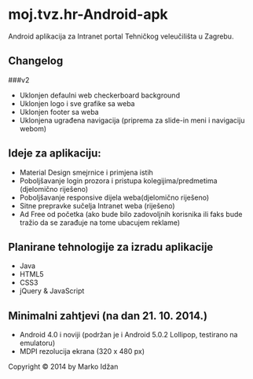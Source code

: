 moj.tvz.hr-Android-apk
======================

Android aplikacija za Intranet portal Tehničkog veleučilišta u Zagrebu. 

## Changelog

###v2

* Uklonjen defaulni web checkerboard background
* Uklonjen logo i sve grafike sa weba
* Uklonjen footer sa weba
* Uklonjena ugrađena navigacija (priprema za slide-in meni i navigaciju webom)

## Ideje za aplikaciju:

* Material Design smejrnice i primjena istih
* Poboljšavanje login prozora i pristupa kolegijima/predmetima (djelomično riješeno)
* Poboljšavanje responsive dijela weba(djelomično riješeno)
* Sitne prepravke sučelja Intranet weba (riješeno)
* Ad Free od početka (ako bude bilo zadovoljnih korisnika ili faks bude tražio da se zarađuje na tome ubacujem reklame)

## Planirane tehnologije za izradu aplikacije

* Java
* HTML5
* CSS3
* jQuery &amp; JavaScript


## Minimalni zahtjevi (na dan 21. 10. 2014.)

* Android 4.0 i noviji (podržan je i Android 5.0.2 Lollipop, testirano na emulatoru)
* MDPI rezolucija ekrana (320 x 480 px)


Copyright &copy; 2014 by Marko Idžan
